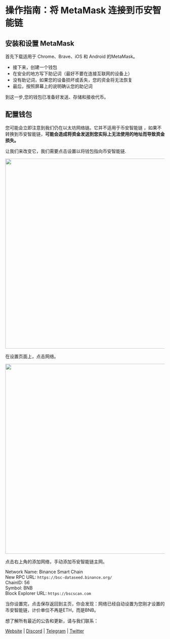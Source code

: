 
# 操作指南：将 MetaMask 连接到币安智能链


## 安装和设置 MetaMask
首先下载适用于 Chrome、Brave、iOS 和 Android 的MetaMask。

- 接下来，创建一个钱包
- 在安全的地方写下助记词（最好不要在连接互联网的设备上）
- 没有助记词，如果您的设备损坏或丢失，您的资金将无法恢复
- 最后，按照屏幕上的说明确认您的助记词

到这一步,您的钱包已准备好发送、存储和接收代币。

## 配置钱包
您可能会立即注意到我们仍在以太坊网络链。它并不适用于币安智能链 ，如果不转换到币安智能链，__可能会造成将资金发送到您实际上无法使用的地址而导致资金损失。__

让我们来改变它，我们需要点击设置以将钱包指向币安智能链.

<img src="/images/guideimg/guidespt1.png" style="width:600px">

在设置页面上，点击网络。

<img src="/images/guideimg/guidespt2.png" style="width:600px">

点击右上角的添加网络，手动添加币安智能链主网。

Network Name: Binance Smart Chain  
New RPC URL: `https://bsc-dataseed.binance.org/`  
ChainID: 56  
Symbol: BNB  
Block Explorer URL: `https://bscscan.com` 

当你设置完，点击保存返回到主页，你会发现：网络已经自动设置为您刚才设置的币安智能链，计价单位不再是ETH，而是BNB。

想了解所有最近的公告和更新，请与我们联系：

[Website](https://plotbridge.onrender.com) | [Discord](https://discord.com/invite/xHC9fBfeVW) | [Telegram]( https://t.me/PlotBridge) | [Twitter]( https://twitter.com/plot_bridge)